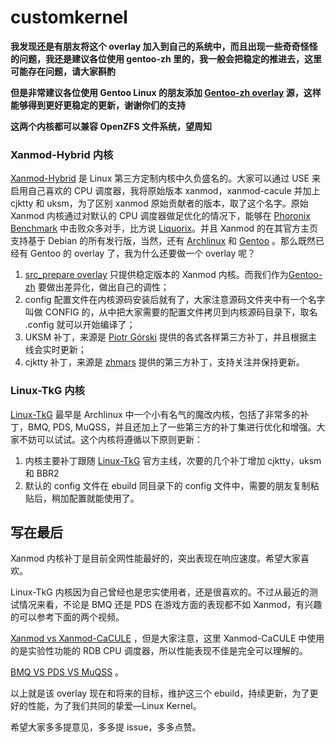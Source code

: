 # customkernel

**我发现还是有朋友将这个 overlay 加入到自己的系统中，而且出现一些奇奇怪怪的问题，我还是建议各位使用 gentoo-zh 里的，我一般会把稳定的推进去，这里可能存在问题，请大家斟酌**

**但是非常建议各位使用 Gentoo Linux 的朋友添加 [Gentoo-zh overlay](https://github.com/microcai/gentoo-zh) 源，这样能够得到更好更稳定的更新，谢谢你们的支持**

**这两个内核都可以兼容 OpenZFS 文件系统，望周知**

### Xanmod-Hybrid 内核

[Xanmod-Hybrid](https://xanmod.org/) 是 Linux 第三方定制内核中久负盛名的。大家可以通过 USE 来启用自己喜欢的 CPU 调度器，我将原始版本 xanmod，xanmod-cacule 并加上 cjktty 和 uksm，为了区别 xanmod 原始贡献者的版本，取了这个名字。原始 Xanmod 内核通过对默认的 CPU 调度器做足优化的情况下，能够在 [Phoronix Benchmark](https://www.phoronix.com/scan.php?page=article&item=xanmod-2020-kernel&num=3) 中击败众多对手，比方说 [Liquorix](https://liquorix.net/)。并且 Xanmod 的在其官方主页支持基于 Debian 的所有发行版，当然，还有 [Archlinux](https://aur.archlinux.org/packages/linux-xanmod/) 和 [Gentoo](https://gitlab.com/src_prepare/src_prepare-overlay/-/tree/master/sys-kernel/xanmod-sources) 。那么既然已经有 Gentoo 的 overlay 了，我为什么还要做一个 overlay 呢？

1. [src_prepare overlay](https://gitlab.com/src_prepare/src_prepare-overlay) 只提供稳定版本的 Xanmod 内核。而我们作为[Gentoo-zh](https://github.com/microcai/gentoo-zh) 要做出差异化，做出自己的调性；
2. config 配置文件在内核源码安装后就有了，大家注意源码文件夹中有一个名字叫做 CONFIG 的，从中把大家需要的配置文件拷贝到内核源码目录下，取名 .config 就可以开始编译了；
3. UKSM 补丁，来源是 [Piotr Górski](https://gitlab.com/sirlucjan/kernel-patches/-/tree/master) 提供的各式各样第三方补丁，并且根据主线会实时更新；
4. cjktty 补丁，来源是 [zhmars](https://github.com/zhmars/cjktty-patches) 提供的第三方补丁，支持关注并保持更新。

### Linux-TkG 内核

[Linux-TkG](https://github.com/Frogging-Family/linux-tkg) 最早是 Archlinux 中一个小有名气的魔改内核，包括了非常多的补丁，BMQ, PDS, MuQSS，并且还加上了一些第三方的补丁集进行优化和增强。大家不妨可以试试。这个内核将遵循以下原则更新：

1. 内核主要补丁跟随 [Linux-TkG](https://github.com/Frogging-Family/linux-tkg) 官方主线，次要的几个补丁增加 cjktty，uksm 和 BBR2
2. 默认的 config 文件在 ebuild 同目录下的 config 文件中，需要的朋友复制粘贴后，稍加配置就能使用了。

## 写在最后

Xanmod 内核补丁是目前全网性能最好的，突出表现在响应速度。希望大家喜欢。

Linux-TkG 内核因为自己曾经也是忠实使用者，还是很喜欢的。不过从最近的测试情况来看，不论是 BMQ 还是 PDS 在游戏方面的表现都不如 Xanmod，有兴趣的可以参考下面的两个视频。

[Xanmod vs Xanmod-CaCULE](https://www.youtube.com/watch?v=mNKXumLlxII&t) ，但是大家注意，这里 Xanmod-CaCULE 中使用的是实验性功能的 RDB CPU 调度器，所以性能表现不佳是完全可以理解的。

[BMQ VS PDS VS MuQSS](https://www.youtube.com/watch?v=-qFXu_5T9Dg&t) 。

以上就是该 overlay 现在和将来的目标，维护这三个 ebuild，持续更新，为了更好的性能，为了我们共同的挚爱—Linux Kernel。

希望大家多多提意见，多多提 issue，多多点赞。
